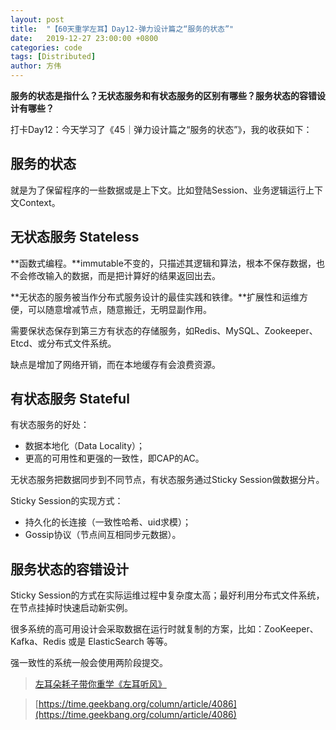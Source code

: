 ```yaml
---
layout: post
title:  "【60天重学左耳】Day12-弹力设计篇之“服务的状态”"
date:   2019-12-27 23:00:00 +0800
categories: code
tags: [Distributed]
author: 方伟
---
```


**服务的状态是指什么？无状态服务和有状态服务的区别有哪些？服务状态的容错设计有哪些？**

<!--more-->

打卡Day12：今天学习了《45｜弹力设计篇之“服务的状态”》，我的收获如下：

## 服务的状态

就是为了保留程序的一些数据或是上下文。比如登陆Session、业务逻辑运行上下文Context。

## 无状态服务 Stateless

**函数式编程。**immutable不变的，只描述其逻辑和算法，根本不保存数据，也不会修改输入的数据，而是把计算好的结果返回出去。

**无状态的服务被当作分布式服务设计的最佳实践和铁律。**扩展性和运维方便，可以随意增减节点，随意搬迁，无明显副作用。

需要保状态保存到第三方有状态的存储服务，如Redis、MySQL、Zookeeper、Etcd、或分布式文件系统。

缺点是增加了网络开销，而在本地缓存有会浪费资源。

## 有状态服务 Stateful

有状态服务的好处：

* 数据本地化（Data Locality）；
* 更高的可用性和更强的一致性，即CAP的AC。

无状态服务把数据同步到不同节点，有状态服务通过Sticky Session做数据分片。

Sticky Session的实现方式：

* 持久化的长连接（一致性哈希、uid求模）；
* Gossip协议（节点间互相同步元数据）。

## 服务状态的容错设计

Sticky Session的方式在实际运维过程中复杂度太高；最好利用分布式文件系统，在节点挂掉时快速启动新实例。

很多系统的高可用设计会采取数据在运行时就复制的方案，比如：ZooKeeper、Kafka、Redis 或是 ElasticSearch 等等。

强一致性的系统一般会使用两阶段提交。

> [左耳朵耗子带你重学《左耳听风》](https://time.geekbang.org/column/article/177414)

> [https://time.geekbang.org/column/article/4086](https://time.geekbang.org/column/article/4086)


